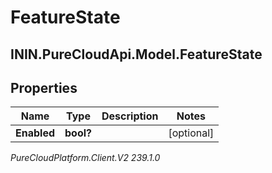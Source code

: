 # FeatureState

## ININ.PureCloudApi.Model.FeatureState

## Properties

|Name | Type | Description | Notes|
|------------ | ------------- | ------------- | -------------|
| **Enabled** | **bool?** |  | [optional] |



_PureCloudPlatform.Client.V2 239.1.0_
